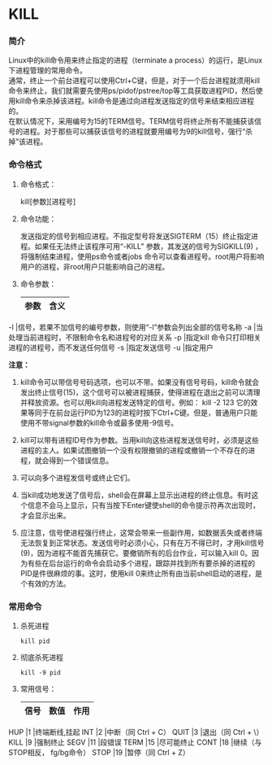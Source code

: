 # KILL

### 简介

Linux中的kill命令用来终止指定的进程（terminate a process）的运行，是Linux下进程管理的常用命令。  
通常，终止一个前台进程可以使用Ctrl+C键，但是，对于一个后台进程就须用kill命令来终止，我们就需要先使用ps/pidof/pstree/top等工具获取进程PID，然后使用kill命令来杀掉该进程。kill命令是通过向进程发送指定的信号来结束相应进程的。  
在默认情况下，采用编号为15的TERM信号。TERM信号将终止所有不能捕获该信号的进程。对于那些可以捕获该信号的进程就要用编号为9的kill信号，强行“杀掉”该进程。 

### 命令格式

1. 命令格式：

   kill[参数][进程号]

2. 命令功能：

   发送指定的信号到相应进程。不指定型号将发送SIGTERM（15）终止指定进程。如果任无法终止该程序可用“-KILL” 参数，其发送的信号为SIGKILL(9) ，将强制结束进程，使用ps命令或者jobs 命令可以查看进程号。root用户将影响用户的进程，非root用户只能影响自己的进程。

3. 命令参数：

   参数|含义
   ---|---
-l  |信号，若果不加信号的编号参数，则使用“-l”参数会列出全部的信号名称
-a  |当处理当前进程时，不限制命令名和进程号的对应关系
-p  |指定kill 命令只打印相关进程的进程号，而不发送任何信号
-s  |指定发送信号
-u  |指定用户
 

**注意：**

1. kill命令可以带信号号码选项，也可以不带。如果没有信号号码，kill命令就会发出终止信号(15)，这个信号可以被进程捕获，使得进程在退出之前可以清理并释放资源。也可以用kill向进程发送特定的信号。例如：
kill -2 123
它的效果等同于在前台运行PID为123的进程时按下Ctrl+C键。但是，普通用户只能使用不带signal参数的kill命令或最多使用-9信号。

2. kill可以带有进程ID号作为参数。当用kill向这些进程发送信号时，必须是这些进程的主人。如果试图撤销一个没有权限撤销的进程或撤销一个不存在的进程，就会得到一个错误信息。

3. 可以向多个进程发信号或终止它们。

4. 当kill成功地发送了信号后，shell会在屏幕上显示出进程的终止信息。有时这个信息不会马上显示，只有当按下Enter键使shell的命令提示符再次出现时，才会显示出来。

5. 应注意，信号使进程强行终止，这常会带来一些副作用，如数据丢失或者终端无法恢复到正常状态。发送信号时必须小心，只有在万不得已时，才用kill信号(9)，因为进程不能首先捕获它。要撤销所有的后台作业，可以输入kill 0。因为有些在后台运行的命令会启动多个进程，跟踪并找到所有要杀掉的进程的PID是件很麻烦的事。这时，使用kill 0来终止所有由当前shell启动的进程，是个有效的方法。

### 常用命令


1. 杀死进程

   `kill pid`
   
2. 彻底杀死进程

   `kill -9 pid`  
3. 常用信号：
 
   信号|数值|作用
   ---|---|---     
HUP   |1   |终端断线,挂起
INT   |2   |中断（同 Ctrl + C）
QUIT  |3   |退出（同 Ctrl + \）
KILL  |9   |强制终止
SEGV  |11   |段错误
TERM  |15  |尽可能终止
CONT  |18  |继续（与STOP相反， fg/bg命令）
STOP  |19  |暂停（同 Ctrl + Z）